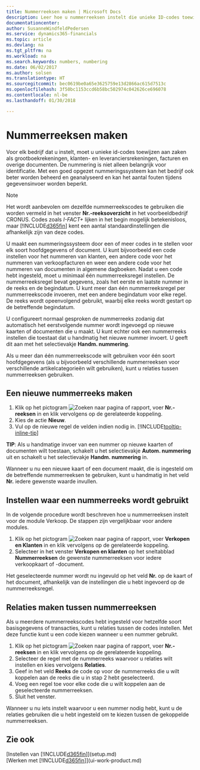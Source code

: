 ```yaml
---
title: Nummerreeksen maken | Microsoft Docs
description: Leer hoe u nummerreeksen instelt die unieke ID-codes toewijzen aan rekeningen en documenten in Finance and Operations, Business edition.
documentationcenter: 
author: SusanneWindfeldPedersen
ms.service: dynamics365-financials
ms.topic: article
ms.devlang: na
ms.tgt_pltfrm: na
ms.workload: na
ms.search.keywords: numbers, numbering
ms.date: 06/02/2017
ms.author: solsen
ms.translationtype: HT
ms.sourcegitcommit: bec0619be0a65e3625759e13d2866ac615d7513c
ms.openlocfilehash: 3f50bc1153ccd6b58bc502974c042626ce696078
ms.contentlocale: nl-be
ms.lasthandoff: 01/30/2018

---
```

# <a name="create-number-series"></a>Nummerreeksen maken
Voor elk bedrijf dat u instelt, moet u unieke id-codes toewijzen aan zaken als grootboekrekeningen, klanten- en leveranciersrekeningen, facturen en overige documenten. De nummering is niet alleen belangrijk voor identificatie. Met een goed opgezet nummeringssysteem kan het bedrijf ook beter worden beheerd en geanalyseerd en kan het aantal fouten tijdens gegevensinvoer worden beperkt.

> [!NOTE]  
>   Het wordt aanbevolen om dezelfde nummerreekscodes te gebruiken die worden vermeld in het venster **Nr.-reeksoverzicht** in het voorbeeldbedrijf CRONUS. Codes zoals *I-FACT+* lijken in het begin mogelijk betekenisloos, maar [!INCLUDE[d365fin](includes/d365fin_md.md)] kent een aantal standaardinstellingen die afhankelijk zijn van deze codes.

U maakt een nummeringssysteem door een of meer codes in te stellen voor elk soort hoofdgegevens of document. U kunt bijvoorbeeld een code instellen voor het nummeren van klanten, een andere code voor het nummeren van verkoopfacturen en weer een andere code voor het nummeren van documenten in algemene dagboeken. Nadat u een code hebt ingesteld, moet u minimaal één nummerreeksregel instellen. De nummerreeksregel bevat gegevens, zoals het eerste en laatste nummer in de reeks en de begindatum. U kunt meer dan één nummerreeksregel per nummerreekscode invoeren, met een andere begindatum voor elke regel. De reeks wordt opeenvolgend gebruikt, waarbij elke reeks wordt gestart op de betreffende begindatum.

U configureert normaal gesproken de nummerreeks zodanig dat automatisch het eerstvolgende nummer wordt ingevoegd op nieuwe kaarten of documenten die u maakt. U kunt echter ook een nummerreeks instellen die toestaat dat u handmatig het nieuwe nummer invoert. U geeft dit aan met het selectievakje **Handm. nummering**.

Als u meer dan één nummerreekscode wilt gebruiken voor één soort hoofdgegevens (als u bijvoorbeeld verschillende nummerreeksen voor verschillende artikelcategorieën wilt gebruiken), kunt u relaties tussen nummerreeksen gebruiken.

## <a name="to-create-a-new-number-series"></a>Een nieuwe nummerreeks maken
1. Klik op het pictogram ![Zoeken naar pagina of rapport](media/ui-search/search_small.png "pictogram Zoeken naar pagina of rapport"), voer **Nr.-reeksen** in en klik vervolgens op de gerelateerde koppeling.
2. Kies de actie **Nieuw**.
3. Vul op de nieuwe regel de velden indien nodig in. [!INCLUDE[tooltip-inline-tip](includes/tooltip-inline-tip_md.md)]

**TIP**: Als u handmatige invoer van een nummer op nieuwe kaarten of documenten wilt toestaan, schakelt u het selectievakje **Autom. nummering** uit en schakelt u het selectievakje **Handm. nummering** in.

Wanneer u nu een nieuwe kaart of een document maakt, die is ingesteld om de betreffende nummerreeksen te gebruiken, kunt u handmatig in het veld **Nr.** iedere gewenste waarde invullen.  

## <a name="to-set-up-where-a-number-series-is-used"></a>Instellen waar een nummerreeks wordt gebruikt
In de volgende procedure wordt beschreven hoe u nummerreeksen instelt voor de module Verkoop. De stappen zijn vergelijkbaar voor andere modules.
1. Klik op het pictogram ![Zoeken naar pagina of rapport](media/ui-search/search_small.png "pictogram Zoeken naar pagina of rapport"), voer **Verkopen en Klanten** in en klik vervolgens op de gerelateerde koppeling.
2. Selecteer in het venster **Verkopen en klanten** op het sneltabblad **Nummerreeksen** de gewenste nummerreeksen voor iedere verkoopkaart of -document.

Het geselecteerde nummer wordt nu ingevuld op het veld **Nr.** op de kaart of het document, afhankelijk van de instellingen die u hebt ingevoerd op de nummerreeksregel.

## <a name="to-create-relationships-between-number-series"></a>Relaties maken tussen nummerreeksen
Als u meerdere nummerreekscodes hebt ingesteld voor hetzelfde soort basisgegevens of transacties, kunt u relaties tussen de codes instellen. Met deze functie kunt u een code kiezen wanneer u een nummer gebruikt.

1. Klik op het pictogram ![Zoeken naar pagina of rapport](media/ui-search/search_small.png "pictogram Zoeken naar pagina of rapport"), voer **Nr.-reeksen** in en klik vervolgens op de gerelateerde koppeling.
2. Selecteer de regel met de nummerreeks waarvoor u relaties wilt instellen en kies vervolgens **Relaties**.
3. Geef in het veld **Reeks** de code op voor de nummerreeks die u wilt koppelen aan de reeks die u in stap 2 hebt geselecteerd.
4. Voeg een regel toe voor elke code die u wilt koppelen aan de geselecteerde nummerreeksen.
5. Sluit het venster.

Wanneer u nu iets instelt waarvoor u een nummer nodig hebt, kunt u de relaties gebruiken die u hebt ingesteld om te kiezen tussen de gekoppelde nummerreeksen.

## <a name="see-also"></a>Zie ook
[Instellen van [!INCLUDE[d365fin](includes/d365fin_md.md)]](setup.md)  
[Werken met [!INCLUDE[d365fin](includes/d365fin_md.md)]](ui-work-product.md)  

